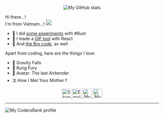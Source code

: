 <p align="center">
  <img alt="My GitHub stats" src="https://github-readme-stats.vercel.app/api?username=hoangph271&show_icons=true&theme=nord" />
</p>

Hi there...!  
I'm from Vietnam...!
<img src="https://emojipedia-us.s3.dualstack.us-west-1.amazonaws.com/thumbs/320/facebook/65/flag-for-vietnam_1f1fb-1f1f3.png" alt="Flag of Vietnam" width="20" />

- 🦀 I did [some experiments](https://github.com/hoangph271/launcher) with #Rust
- 🌟 I made a [GIF tool](https://github.com/hoangph271/gallereasy) with React
- 📜 And [the Bro code](https://github.com/hoangph271/the_bro_code), as well

Apart from coding, here are the things I love:

- 🦄 Gravity Falls
- 👟 Kung Fury
- 🌊 Avatar: The last Airbender
- ⛱ How I Met Your Mother
f
<p align="center">
  <a href="https://join.skype.com/invite/fCJAQbUbIXft">
    <img alt="Skype me" src="https://cdn2.iconfinder.com/data/icons/social-icons-33/128/Skype-512.png" width="30" />
  </a>
  <a href="mailto:hoangph271@gmail.co">
    <img alt="Email me" src="https://www.pngkit.com/png/full/307-3072428_email-icon-dark-blue.png" width="30" />
  </a>
  <a href="https://fb.com/hoangph271">
    <img alt="My Facebook" src="https://upload.wikimedia.org/wikipedia/commons/thumb/0/05/Facebook_Logo_%282019%29.png/1024px-Facebook_Logo_%282019%29.png" width="30" />
  </a>
  <a href="https://www.linkedin.com/in/hoangph271">
    <img alt="My LinkedIn" src="https://image.flaticon.com/icons/png/512/174/174857.png" width="30" />
  </a>
</p>

---

![My CodersRank profile](https://cr-ss-service.azurewebsites.net/api/ScreenShot?widget=summary&username=hoangph271&branding=false)

